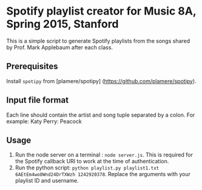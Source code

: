 Spotify playlist creator for Music 8A, Spring 2015, Stanford
============================================================

This is a simple script to generate Spotify playlists from the songs shared by Prof. Mark Applebaum after each class. 

## Prerequisites
Install `spotipy` from [plamere/spotipy] (https://github.com/plamere/spotipy).

## Input file format
Each line should contain the artist and song tuple separated by a colon. For example: Katy Perry: Peacock

## Usage
1. Run the node server on a terminal : `node server.js`. This is required for the Spotify callback URI to work at the time of authentication.
2. Run the python script: `python playlist.py playlist1.txt 6AEtEm4wo8Wnd24DrTXWzh 1242920378`. Replace the arguments with your playlist ID and username.
